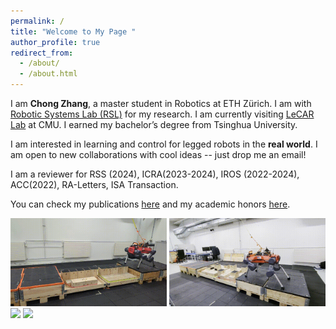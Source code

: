```yaml
---
permalink: /
title: "Welcome to My Page "
author_profile: true
redirect_from: 
  - /about/
  - /about.html
---
```



I am **Chong Zhang**, a master student in Robotics at ETH Zürich. I am with [Robotic Systems Lab (RSL)](https://rsl.ethz.ch/) for my research. I am currently visiting [LeCAR Lab](https://lecar-lab.github.io/) at CMU. I earned my bachelor’s degree from Tsinghua University.       

I am interested in learning and control for legged robots in the **real world**. I am open to new collaborations with cool ideas -- just drop me an email!

I am a reviewer for RSS (2024), ICRA(2023-2024), IROS (2022-2024), ACC(2022), RA-Letters, ISA Transaction.

You can check my publications [here](https://zita-ch.github.io/publications) and my academic honors [here](https://zita-ch.github.io/honors).
  
    
<img src="/files/anymalrisky_iros24.gif" width="250"/> <img src="/files/anymalrisky2_iros24.gif" width="250"/>    
<img src="/files/anymal_adv_indoor.gif" width="250"/> <img src="/files/anymal_adv_wild.gif" width="250"/>    